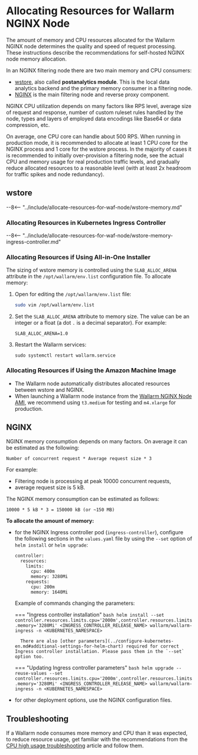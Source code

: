 # Allocating Resources for Wallarm NGINX Node

The amount of memory and CPU resources allocated for the Wallarm NGINX node determines the quality and speed of request processing. These instructions describe the recommendations for self-hosted NGINX node memory allocation.

In an NGINX filtering node there are two main memory and CPU consumers:

* [wstore](#wstore), also called **postanalytics module**. This is the local data analytics backend and the primary memory consumer in a filtering node.
* [NGINX](#nginx) is the main filtering node and reverse proxy component.

NGINX CPU utilization depends on many factors like RPS level, average size of request and response, number of custom ruleset rules handled by the node, types and layers of employed data encodings like Base64 or data compression, etc.

On average, one CPU core can handle about 500 RPS. When running in production mode, it is recommended to allocate at least 1 CPU core for the NGINX process and 1 core for the wstore process. In the majority of cases it is recommended to initially over-provision a filtering node, see the actual CPU and memory usage for real production traffic levels, and gradually reduce allocated resources to a reasonable level (with at least 2x headroom for traffic spikes and node redundancy).

## wstore

--8<-- "../include/allocate-resources-for-waf-node/wstore-memory.md"

### Allocating Resources in Kubernetes Ingress Controller

--8<-- "../include/allocate-resources-for-waf-node/wstore-memory-ingress-controller.md"

### Allocating Resources if Using All-in-One Installer

The sizing of wstore memory is controlled using the `SLAB_ALLOC_ARENA` attribute in the `/opt/wallarm/env.list` configuration file. To allocate memory:

1. Open for editing the `/opt/wallarm/env.list` file:

    ```bash
    sudo vim /opt/wallarm/env.list
    ```
1. Set the `SLAB_ALLOC_ARENA` attribute to memory size. The value can be an integer or a float (a dot `.` is a decimal separator). For example:

    ```
    SLAB_ALLOC_ARENA=1.0
    ```
1. Restart the Wallarm services:

    ```
    sudo systemctl restart wallarm.service
    ```

### Allocating Resources if Using the Amazon Machine Image

* The Wallarm node automatically distributes allocated resources between
wstore and NGINX.
* When launching a Wallarm node instance from the [Wallarm NGINX Node AMI](https://aws.amazon.com/marketplace/pp/prodview-5rl4dgi4wvbfe), we recommend using `t3.medium` for testing and `m4.xlarge` for production.

## NGINX

NGINX memory consumption depends on many factors. On average it can be estimated as the following:

```
Number of concurrent request * Average request size * 3
```

For example:

* Filtering node is processing at peak 10000 concurrent requests,
* average request size is 5 kB.

The NGINX memory consumption can be estimated as follows:

```
10000 * 5 kB * 3 = 150000 kB (or ~150 MB)
```

**To allocate the amount of memory:**

* for the NGINX Ingress controller pod (`ingress-controller`), configure the following sections in the `values.yaml` file by using the `--set` option of `helm install` or `helm upgrade`:
    ```
    controller:
      resources:
        limits:
          cpu: 400m
          memory: 3280Mi
        requests:
          cpu: 200m
          memory: 1640Mi
    ```

    Example of commands changing the parameters:

    === "Ingress controller installation"
        ```bash
        helm install --set controller.resources.limits.cpu='2000m',controller.resources.limits.memory='3280Mi' <INGRESS_CONTROLLER_RELEASE_NAME> wallarm/wallarm-ingress -n <KUBERNETES_NAMESPACE>
        ```

        There are also [other parameters](../configure-kubernetes-en.md#additional-settings-for-helm-chart) required for correct Ingress controller installation. Please pass them in the `--set` option too.
    === "Updating Ingress controller parameters"
        ```bash
        helm upgrade --reuse-values --set controller.resources.limits.cpu='2000m',controller.resources.limits.memory='3280Mi' <INGRESS_CONTROLLER_RELEASE_NAME> wallarm/wallarm-ingress -n <KUBERNETES_NAMESPACE>
        ```

* for other deployment options, use the NGINX configuration files.

## Troubleshooting

If a Wallarm node consumes more memory and CPU than it was expected, to reduce resource usage, get familiar with the recommendations from the [CPU high usage troubleshooting](../../troubleshooting/performance.md#wallarm-node-consumes-too-much-cpu) article and follow them.
